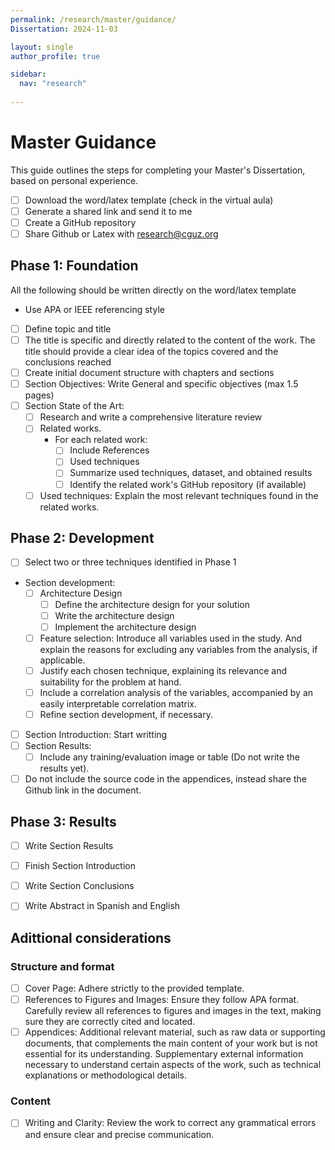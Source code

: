 ```yaml
---
permalink: /research/master/guidance/
Dissertation: 2024-11-03

layout: single
author_profile: true

sidebar:
  nav: "research"
  
---
```


# Master Guidance

This guide outlines the steps for completing your Master's Dissertation, based on personal experience. 

- [ ] Download the word/latex template (check in the virtual aula)
- [ ] Generate a shared link and send it to me
- [ ] Create a GitHub repository
- [ ] Share Github or Latex with research@cguz.org

## Phase 1: Foundation

All the following should be written directly on the word/latex template

- Use APA or IEEE referencing style

- [ ] Define topic and title
- [ ] The title is specific and directly related to the content of the work. The title should provide a clear idea of the topics covered and the conclusions reached
- [ ] Create initial document structure with chapters and sections
- [ ] Section Objectives: Write General and specific objectives (max 1.5 pages)
- [ ] Section State of the Art: 
  - [ ] Research and write a comprehensive literature review 
  - [ ] Related works. 
    - For each related work:
      - [ ] Include References
      - [ ] Used techniques
      - [ ] Summarize used techniques, dataset, and obtained results
      - [ ] Identify the related work's GitHub repository (if available)
  - [ ] Used techniques: Explain the most relevant techniques found in the related works.

## Phase 2: Development

- [ ] Select two or three techniques identified in Phase 1
- Section development:
  - [ ] Architecture Design
    - [ ] Define the architecture design for your solution
    - [ ] Write the architecture design
    - [ ] Implement the architecture design  
  - [ ] Feature selection: Introduce all variables used in the study. And explain the reasons for excluding any variables from the analysis, if applicable.
  - [ ] Justify each chosen technique, explaining its relevance and suitability for the problem at hand.
  - [ ] Include a correlation analysis of the variables, accompanied by an easily interpretable correlation matrix.
  - [ ] Refine section development, if necessary.
- [ ] Section Introduction: Start writting
- [ ] Section Results:
  - [ ] Include any training/evaluation image or table (Do not write the results yet).
- [ ] Do not include the source code in the appendices, instead share the Github link in the document.

## Phase 3: Results

- [ ] Write Section Results
- [ ] Finish Section Introduction
- [ ] Write Section Conclusions
- [ ] Write Abstract in Spanish and English 


## Adittional considerations

### Structure and format

- [ ] Cover Page: Adhere strictly to the provided template.
- [ ] References to Figures and Images: Ensure they follow APA format. Carefully review all references to figures and images in the text, making sure they are correctly cited and located.
- [ ] Appendices: Additional relevant material, such as raw data or supporting documents, that complements the main content of your work but is not essential for its understanding. Supplementary external information necessary to understand certain aspects of the work, such as technical explanations or methodological details.

### Content

- [ ] Writing and Clarity: Review the work to correct any grammatical errors and ensure clear and precise communication.